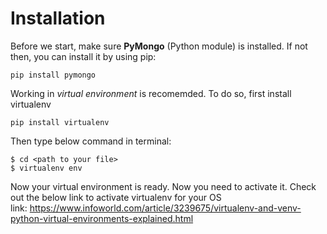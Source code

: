 # Installation

Before we start, make sure **PyMongo** (Python module) is installed. If not then, you can install it by using pip:  
```
pip install pymongo
```

Working in _virtual environment_ is recomemded. To do so, first install virtualenv
```
pip install virtualenv
```
Then type below command in terminal:
```
$ cd <path to your file>
$ virtualenv env
```

Now your virtual environment is ready. Now you need to activate it. Check out the below link to activate virtualenv for your OS  
link: https://www.infoworld.com/article/3239675/virtualenv-and-venv-python-virtual-environments-explained.html
